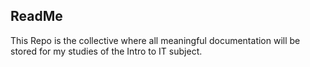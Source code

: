 ## ReadMe

This Repo is the collective where all meaningful documentation will be stored for my studies of the Intro to IT subject. 
